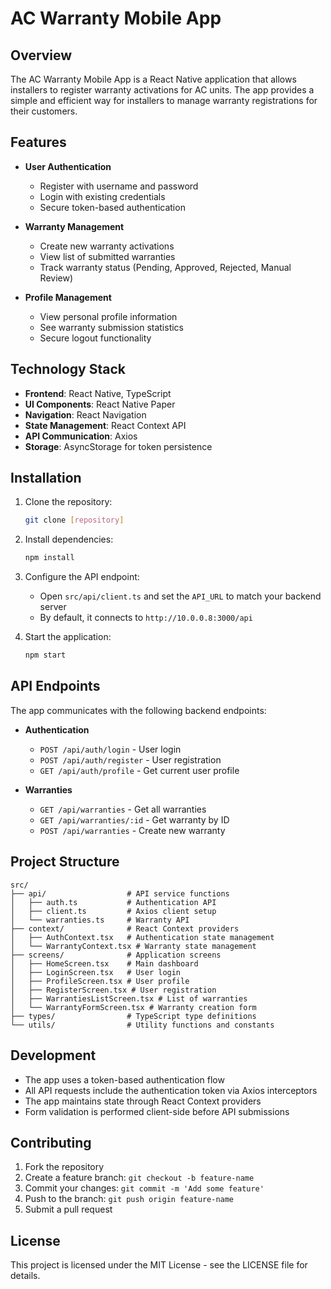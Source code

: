 # AC Warranty Mobile App

## Overview

The AC Warranty Mobile App is a React Native application that allows installers to register warranty activations for AC units. The app provides a simple and efficient way for installers to manage warranty registrations for their customers.

## Features

- **User Authentication**
  - Register with username and password
  - Login with existing credentials
  - Secure token-based authentication

- **Warranty Management**
  - Create new warranty activations
  - View list of submitted warranties
  - Track warranty status (Pending, Approved, Rejected, Manual Review)

- **Profile Management**
  - View personal profile information
  - See warranty submission statistics
  - Secure logout functionality

## Technology Stack

- **Frontend**: React Native, TypeScript
- **UI Components**: React Native Paper
- **Navigation**: React Navigation
- **State Management**: React Context API
- **API Communication**: Axios
- **Storage**: AsyncStorage for token persistence

## Installation

1. Clone the repository:
   ```bash
   git clone [repository]
   ```

2. Install dependencies:
   ```bash
   npm install
   ```

3. Configure the API endpoint:
   - Open `src/api/client.ts` and set the `API_URL` to match your backend server
   - By default, it connects to `http://10.0.0.8:3000/api`

4. Start the application:
   ```bash
   npm start
   ```

## API Endpoints

The app communicates with the following backend endpoints:

- **Authentication**
  - `POST /api/auth/login` - User login
  - `POST /api/auth/register` - User registration
  - `GET /api/auth/profile` - Get current user profile

- **Warranties**
  - `GET /api/warranties` - Get all warranties
  - `GET /api/warranties/:id` - Get warranty by ID
  - `POST /api/warranties` - Create new warranty

## Project Structure

```
src/
├── api/                  # API service functions
│   ├── auth.ts           # Authentication API
│   ├── client.ts         # Axios client setup
│   └── warranties.ts     # Warranty API
├── context/              # React Context providers
│   ├── AuthContext.tsx   # Authentication state management
│   └── WarrantyContext.tsx # Warranty state management
├── screens/              # Application screens
│   ├── HomeScreen.tsx    # Main dashboard
│   ├── LoginScreen.tsx   # User login
│   ├── ProfileScreen.tsx # User profile
│   ├── RegisterScreen.tsx # User registration
│   ├── WarrantiesListScreen.tsx # List of warranties
│   └── WarrantyFormScreen.tsx # Warranty creation form
├── types/                # TypeScript type definitions
└── utils/                # Utility functions and constants
```

## Development

- The app uses a token-based authentication flow
- All API requests include the authentication token via Axios interceptors
- The app maintains state through React Context providers
- Form validation is performed client-side before API submissions

## Contributing

1. Fork the repository
2. Create a feature branch: `git checkout -b feature-name`
3. Commit your changes: `git commit -m 'Add some feature'`
4. Push to the branch: `git push origin feature-name`
5. Submit a pull request

## License

This project is licensed under the MIT License - see the LICENSE file for details.
